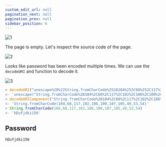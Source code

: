 ```yaml
---
custom_edit_url: null
pagination_next: null
pagination_prev: null
sidebar_position: 6
---
```


![1](https://github.com/Knign/Write-ups/assets/110326359/4d237aab-f71e-44cf-b9e2-456f62c23444)

The page is empty. Let's inspect the source code of the page.

![2](https://github.com/Knign/Write-ups/assets/110326359/9a79f214-0238-4257-be90-050459531f19)

Looks like password has been encoded multiple times. We can use the `decodeURI` and function to decode it.

![3](https://github.com/Knign/Write-ups/assets/110326359/bf518109-cffe-4392-8fb6-251e6b5b7e3d)

```js
> decodeURI("unescape%28%22String.fromCharCode%2528104%252C68%252C117%252C102%252C106%252C100%252C107%252C105%252C49%252C53%252C54%2529%22%29")
<- 'unescape("String.fromCharCode%28104%2C68%2C117%2C102%2C106%2C100%2C107%2C105%2C49%2C53%2C54%29")'
> decodeURIComponent("String.fromCharCode%28104%2C68%2C117%2C102%2C106%2C100%2C107%2C105%2C49%2C53%2C54%29")
<- 'String.fromCharCode(104,68,117,102,106,100,107,105,49,53,54)'
> String.fromCharCode(104,68,117,102,106,100,107,105,49,53,54)
<- 'hDufjdki156'
```
## Password
```
hDufjdki156
```

